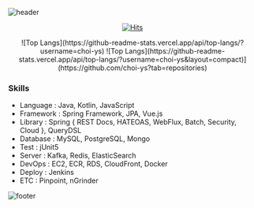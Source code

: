 <!-- Github Profile Readme로 프로필 꾸미기 : https://zzsza.github.io/development/2020/07/10/make-github-profile-readme/ -->

<!-- github theme -->
  ![header](https://capsule-render.vercel.app/api?type=slice&color=e0f0e3&height=150&section=header&text=retuoR&fontSize=45)


<!-- hits count : https://hits.seeyoufarm.com/ -->
<div align=center>
    
  [![Hits](https://hits.seeyoufarm.com/api/count/incr/badge.svg?url=https%3A%2F%2Fgithub.com%2Fchoi-ys&count_bg=%2379C83D&title_bg=%23555555&icon=&icon_color=%23E7E7E7&title=hits&edge_flat=false)](https://hits.seeyoufarm.com)

</div>


<!-- Committed Top Lang -->
<div align=center>
    ![Top Langs](https://github-readme-stats.vercel.app/api/top-langs/?username=choi-ys)
    ![Top Langs](https://github-readme-stats.vercel.app/api/top-langs/?username=choi-ys&layout=compact)](https://github.com/choi-ys?tab=repositories)
</div>


### Skills
 - Language : Java, Kotlin, JavaScript
 - Framework : Spring Framework, JPA, Vue.js
 - Library : Spring { REST Docs, HATEOAS, WebFlux, Batch, Security, Cloud }, QueryDSL
 - Database : MySQL, PostgreSQL, Mongo
 - Test : jUnit5
 - Server : Kafka, Redis, ElasticSearch
 - DevOps : EC2, ECR, RDS, CloudFront, Docker
 - Deploy : Jenkins
 - ETC : Pinpoint, nGrinder

![footer](https://capsule-render.vercel.app/api?section=footer&type=slice&color=e0f0e3)

